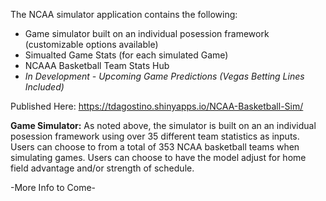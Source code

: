 The NCAA simulator application contains the following:
- Game simulator built on an individual posession framework (customizable options available)
- Simualted Game Stats (for each simulated Game)
- NCAAA Basketball Team Stats Hub
- *In Development - Upcoming Game Predictions (Vegas Betting Lines Included)*

Published Here: https://tdagostino.shinyapps.io/NCAA-Basketball-Sim/

**Game Simulator:**
As noted above, the simulator is built on an an individual posession framework using over 35 different team statistics as inputs. Users can choose to from a total of 353 NCAA basketball teams when simulating games. Users can choose to have the model adjust for home field advantage and/or strength of schedule. 


-More Info to Come-
